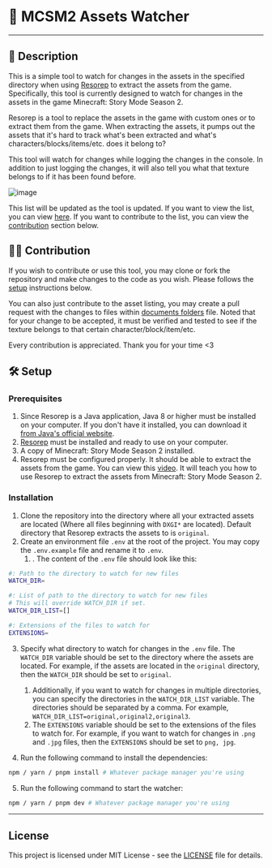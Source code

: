 # 🧰 MCSM2 Assets Watcher
---
## 🧾 Description
This is a simple tool to watch for changes in the assets in the specified directory when using [Resorep](https://www.undertow.club/downloads/resorep.1254/) to extract the assets from the game. Specifically, this tool is currently designed to watch for changes in the assets in the game Minecraft: Story Mode Season 2.

Resorep is a tool to replace the assets in the game with custom ones or to extract them from the game. When extracting the assets, it pumps out the assets that it's hard to track what's been extracted and what's characters/blocks/items/etc. does it belong to?

This tool will watch for changes while logging the changes in the console. In addition to just logging the changes, it will also tell you what that texture belongs to if it has been found before.

![image](https://github.com/jate-koh/MCSM2-assets-watcher/assets/68505570/e2ccabff-1726-4e57-ab49-44e7ede2a410)

This list will be updated as the tool is updated. If you want to view the list, you can view [here](/docs/ep1-asset-listing.md). If you want to contribute to the list, you can view the [contribution](#contribution) section below.

## 👨‍🔧 Contribution

If you wish to contribute or use this tool, you may clone or fork the repository and make changes to the code as you wish. Please follows the [setup](#setup) instructions below.

You can also just contribute to the asset listing, you may create a pull request with the changes to files within [documents folders](/docs) file. Noted that for your change to be accepted, it must be verified and tested to see if the texture belongs to that certain character/block/item/etc.

Every contribution is appreciated. Thank you for your time <3

## 🛠️ Setup

### Prerequisites

1. Since Resorep is a Java application, Java 8 or higher must be installed on your computer. If you don't have it installed, you can download it [from Java's official website](https://www.oracle.com/java/technologies/javase-jdk11-downloads.html).
2. [Resorep](https://www.undertow.club/downloads/resorep.1254/) must be installed and ready to use on your computer.
3. A copy of Minecraft: Story Mode Season 2 installed.
4. Resorep must be configured properly. It should be able to extract the assets from the game. You can view this [video](https://www.youtube.com/watch?v=3JZ_D3ELwOQ). It will teach you how to use Resorep to extract the assets from Minecraft: Story Mode Season 2.

### Installation
1. Clone the repository into the directory where all your extracted assets are located (Where all files beginning with `DXGI*` are located). Default directory that Resorep extracts the assets to is `original`.
2. Create an environment file `.env` at the root of the project. You may copy the `.env.example` file and rename it to `.env`.
   1. . The content of the `.env` file should look like this:
```bash
#: Path to the directory to watch for new files
WATCH_DIR=

#: List of path to the directory to watch for new files
# This will override WATCH_DIR if set.
WATCH_DIR_LIST=[]

#: Extensions of the files to watch for
EXTENSIONS=
```

3. Specify what directory to watch for changes in the `.env` file. The `WATCH_DIR` variable should be set to the directory where the assets are located. For example, if the assets are located in the `original` directory, then the `WATCH_DIR` should be set to `original`.
   1. Additionally, if you want to watch for changes in multiple directories, you can specify the directories in the `WATCH_DIR_LIST` variable. The directories should be separated by a comma. For example, `WATCH_DIR_LIST=original,original2,original3`.
   2. The `EXTENSIONS` variable should be set to the extensions of the files to watch for. For example, if you want to watch for changes in `.png` and `.jpg` files, then the `EXTENSIONS` should be set to `png, jpg`.

4. Run the following command to install the dependencies:
```bash
npm / yarn / pnpm install # Whatever package manager you're using
```

5. Run the following command to start the watcher:
```bash
npm / yarn / pnpm dev # Whatever package manager you're using
```

---

## License
This project is licensed under MIT License - see the [LICENSE](LICENSE) file for details.
